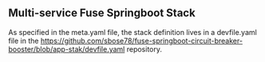 ## Multi-service Fuse Springboot Stack

As specified in the meta.yaml file, the stack definition lives in a devfile.yaml file in the https://github.com/sbose78/fuse-springboot-circuit-breaker-booster/blob/app-stak/devfile.yaml repository.